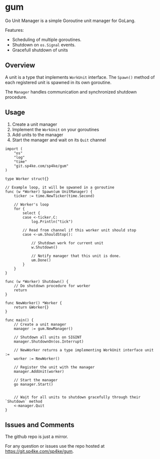 # gum

Go Unit Manager is a simple Goroutine unit manager for GoLang.


Features:

- Scheduling of multiple goroutines.
- Shutdown on `os.Signal` events.
- Gracefull shutdown of units


## Overview

A unit is a type that implements `WorkUnit` interface. The `Spawn()` method
of each registered unit is spawned in its own goroutine.

The `Manager` handles communication and synchronized shutdown procedure.


## Usage

1. Create a unit manager
2. Implement the `WorkUnit` on your goroutines
3. Add units to the manager
4. Start the manager and wait on its `Quit` channel

```golang
import (
    "os"
    "log"
    "time"
    "git.sp4ke.com/sp4ke/gum"
)

type Worker struct{}

// Example loop, it will be spwaned in a goroutine
func (w *Worker) Spawn(um UnitManager) {
    ticker := time.NewTicker(time.Second)

    // Worker's loop
    for {
        select {
        case <-ticker.C:
            log.Println("tick")

        // Read from channel if this worker unit should stop
        case <-um.ShouldStop():

            // Shutdown work for current unit
            w.Shutdown()

            // Notify manager that this unit is done.
            um.Done()
        }
    }
}

func (w *Worker) Shutdown() {
    // Do shutdown procedure for worker
    return
}

func NewWorker() *Worker {
    return &Worker{}
}

func main() {
    // Create a unit manager
    manager := gum.NewManager()

    // Shutdown all units on SIGINT
    manager.ShutdownOn(os.Interrupt)

    // NewWorker returns a type implementing WorkUnit interface unit :=
    worker := NewWorker()

    // Register the unit with the manager
    manager.AddUnit(worker)

    // Start the manager
    go manager.Start()


    // Wait for all units to shutdown gracefully through their `Shutdown` method
    <-manager.Quit
}
```

## Issues and Comments
The github repo is just a mirror.

For any question or issues use the repo hosted at
https://git.sp4ke.com/sp4ke/gum. 



